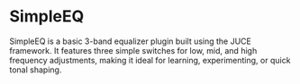 # SimpleEQ
SimpleEQ is a basic 3-band equalizer plugin built using the JUCE framework. It features three simple switches for low, mid, and high frequency adjustments, making it ideal for learning, experimenting, or quick tonal shaping.
